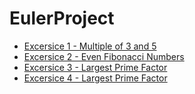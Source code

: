 # EulerProject
- [Excersice 1 - Multiple of 3 and 5](https://github.com/GeorgeGuerrero904/EulerProject/blob/master/EulerProject/Algorithms/1.cs)
- [Excersice 2 - Even Fibonacci Numbers](https://github.com/GeorgeGuerrero904/EulerProject/blob/master/EulerProject/Algorithms/2.cs)
- [Excersice 3 - Largest Prime Factor](https://github.com/GeorgeGuerrero904/EulerProject/blob/master/EulerProject/Algorithms/3.cs)
- [Excersice 4 - Largest Prime Factor](https://github.com/GeorgeGuerrero904/EulerProject/blob/master/EulerProject/Algorithms/4.cs)
